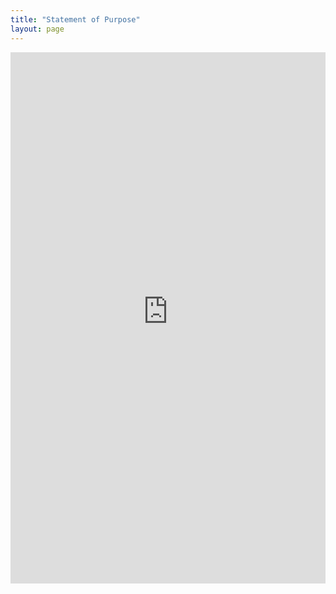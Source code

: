 ```yaml
---
title: "Statement of Purpose"
layout: page
---
```


<embed src="https://sandeep-kumaar1.github.io/main/sandeep_rice_sop.pdf" width="100%" height="850px"/>
